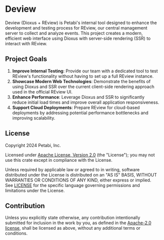 # Deview

Deview (Dioxus + REview) is Petabi's internal tool designed to enhance the
development and testing process for REview, our central management server to
collect and analyze events. This project creates a modern, efficient web
interface using Dioxus with server-side rendering (SSR) to interact with REview.

## Project Goals

1. **Improve Internal Testing**: Provide our team with a dedicated tool to test
   REview's functionality without having to set up a full REview instance.
2. **Showcase Modern Web Technologies**: Demonstrate the benefits of using
   Dioxus and SSR over the current client-side rendering approach used in the
   official REview UI.
3. **Enhance Performance**: Leverage Dioxus and SSR to significantly reduce
   initial load times and improve overall application responsiveness.
4. **Support Cloud Deployments**: Prepare REview for cloud-based deployments by
   addressing potential performance bottlenecks and improving scalability.

## License

Copyright 2024 Petabi, Inc.

Licensed under [Apache License, Version 2.0][apache-license] (the "License");
you may not use this crate except in compliance with the License.

Unless required by applicable law or agreed to in writing, software distributed
under the License is distributed on an "AS IS" BASIS, WITHOUT WARRANTIES OR
CONDITIONS OF ANY KIND, either express or implied. See [LICENSE](LICENSE) for
the specific language governing permissions and limitations under the License.

## Contribution

Unless you explicitly state otherwise, any contribution intentionally submitted
for inclusion in the work by you, as defined in the [Apache-2.0
license][apache-license], shall be licensed as above, without any additional
terms or conditions.

[apache-license]: http://www.apache.org/licenses/LICENSE-2.0
